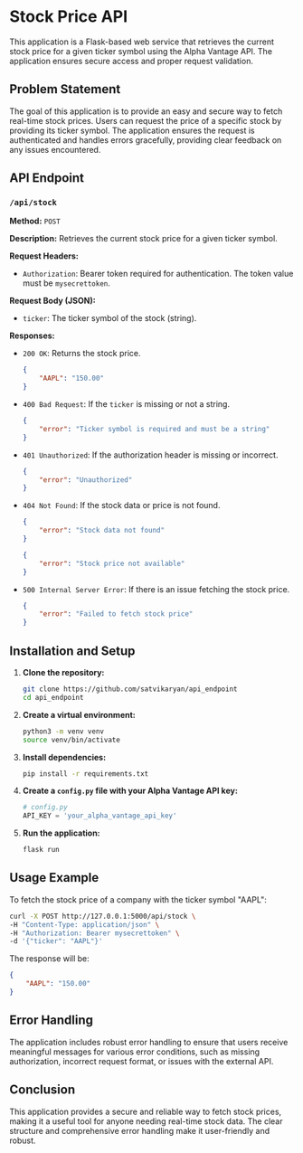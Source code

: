 # Stock Price API

This application is a Flask-based web service that retrieves the current stock price for a given ticker symbol using the Alpha Vantage API. The application ensures secure access and proper request validation.

## Problem Statement

The goal of this application is to provide an easy and secure way to fetch real-time stock prices. Users can request the price of a specific stock by providing its ticker symbol. The application ensures the request is authenticated and handles errors gracefully, providing clear feedback on any issues encountered.

## API Endpoint

### `/api/stock`

**Method:** `POST`

**Description:** Retrieves the current stock price for a given ticker symbol.

**Request Headers:**
- `Authorization`: Bearer token required for authentication. The token value must be `mysecrettoken`.

**Request Body (JSON):**
- `ticker`: The ticker symbol of the stock (string).

**Responses:**

- `200 OK`: Returns the stock price.
  ```json
  {
      "AAPL": "150.00"
  }
  ```
- `400 Bad Request`: If the `ticker` is missing or not a string.
  ```json
  {
      "error": "Ticker symbol is required and must be a string"
  }
  ```
- `401 Unauthorized`: If the authorization header is missing or incorrect.
  ```json
  {
      "error": "Unauthorized"
  }
  ```
- `404 Not Found`: If the stock data or price is not found.
  ```json
  {
      "error": "Stock data not found"
  }
  ```
  ```json
  {
      "error": "Stock price not available"
  }
  ```
- `500 Internal Server Error`: If there is an issue fetching the stock price.
  ```json
  {
      "error": "Failed to fetch stock price"
  }
  ```

## Installation and Setup

1. **Clone the repository:**
   ```sh
   git clone https://github.com/satvikaryan/api_endpoint
   cd api_endpoint
   ```

2. **Create a virtual environment:**
   ```sh
   python3 -m venv venv
   source venv/bin/activate
   ```

3. **Install dependencies:**
   ```sh
   pip install -r requirements.txt
   ```

4. **Create a `config.py` file with your Alpha Vantage API key:**
   ```python
   # config.py
   API_KEY = 'your_alpha_vantage_api_key'
   ```

5. **Run the application:**
   ```sh
   flask run
   ```

## Usage Example

To fetch the stock price of a company with the ticker symbol "AAPL":

```sh
curl -X POST http://127.0.0.1:5000/api/stock \
-H "Content-Type: application/json" \
-H "Authorization: Bearer mysecrettoken" \
-d '{"ticker": "AAPL"}'
```

The response will be:

```json
{
    "AAPL": "150.00"
}
```

## Error Handling

The application includes robust error handling to ensure that users receive meaningful messages for various error conditions, such as missing authorization, incorrect request format, or issues with the external API.

## Conclusion

This application provides a secure and reliable way to fetch stock prices, making it a useful tool for anyone needing real-time stock data. The clear structure and comprehensive error handling make it user-friendly and robust.

